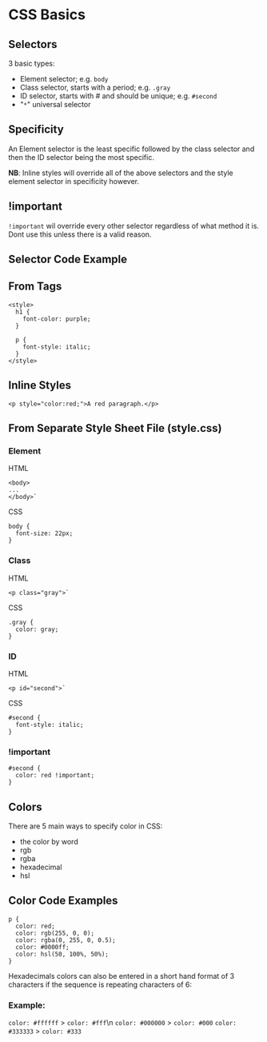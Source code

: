 # CSS Basics

## Selectors
3 basic types:
- Element selector; e.g. `body`
- Class selector, starts with a period; e.g. `.gray`
- ID selector, starts with # and should be unique; e.g. `#second`
- "`*`" universal selector

## Specificity
An Element selector is the least specific followed by the class selector and then the ID selector being the most specific. 

**NB**: Inline styles will override all of the above selectors and the style element selector in specificity however.

## !important
`!important` wil override every other selector regardless of what method it is. Dont use this unless there is a valid reason.

## Selector Code Example
## From <style></style> Tags
```
<style>
  h1 {
    font-color: purple;
  }

  p {
    font-style: italic;
  }
</style>
```
## Inline Styles
```
<p style="color:red;">A red paragraph.</p>
```
## From Separate Style Sheet File (style.css)
### Element
HTML
```
<body>
...
</body>`
```
CSS
```
body {
  font-size: 22px;
}
```
### Class
HTML
```
<p class="gray">`
```
CSS
```
.gray {
  color: gray;
}
```
### ID
HTML
```
<p id="second">`
```
CSS
```
#second {
  font-style: italic;
}
```
### !important
```
#second {
  color: red !important;
}
```

## Colors
There are 5 main ways to specify color in CSS:
- the color by word
- rgb
- rgba
- hexadecimal
- hsl

## Color Code Examples
```
p {
  color: red;
  color: rgb(255, 0, 0);
  color: rgba(0, 255, 0, 0.5);
  color: #0000ff;
  color: hsl(50, 100%, 50%);
}
```
Hexadecimals colors can also be entered in a short hand format of 3 characters if the sequence is repeating characters of 6:

### Example:

`color: #ffffff` > `color: #fff`\n
`color: #000000` > `color: #000`
`color: #333333` > `color: #333`

